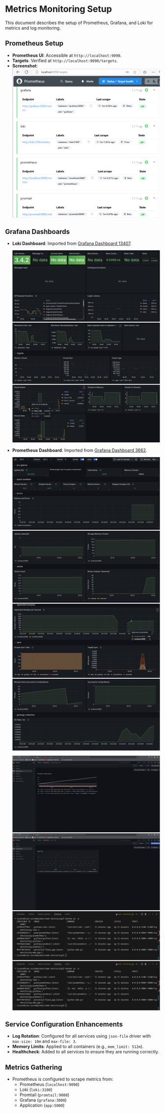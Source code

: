 # Metrics Monitoring Setup

This document describes the setup of Prometheus, Grafana, and Loki for metrics and log monitoring.

## Prometheus Setup

- **Prometheus UI**: Accessible at `http://localhost:9090`.
- **Targets**: Verified at `http://localhost:9090/targets`.
- **Screenshot**:
  ![Prometheus Targets](screenshots/prometheus_targets.png)

## Grafana Dashboards

- **Loki Dashboard**: Imported from [Grafana Dashboard 13407](https://grafana.com/grafana/dashboards/13407).

  ![Loki Dashboard](screenshots/loki_dashboard1.png)
  ![Loki Dashboard](screenshots/loki_dashboard2.png)
  ![Loki Dashboard](screenshots/loki_dashboard3.png)


- **Prometheus Dashboard**: Imported from [Grafana Dashboard 3662](https://grafana.com/grafana/dashboards/3662).

  ![Prometheus Dashboard](screenshots/prometheus_dashboard1.png)
  ![Prometheus Dashboard](screenshots/prometheus_dashboard2.png)
  ![Prometheus Dashboard](screenshots/prometheus_dashboard3.png)
  ![Prometheus Dashboard](screenshots/prometheus_dashboard4.png)

  ![alt text](image-3.png)
  ![alt text](image-4.png)
  ![alt text](image-5.png)
  ![alt text](image-6.png)

## Service Configuration Enhancements

- **Log Rotation**: Configured for all services using `json-file` driver with `max-size: 10m` and `max-file: 3`.
- **Memory Limits**: Applied to all containers (e.g., `mem_limit: 512m`).
- **Healthcheck**: Added to all services to ensure they are running correctly.

## Metrics Gathering

- Prometheus is configured to scrape metrics from:
  - Prometheus (`localhost:9090`)
  - Loki (`loki:3100`)
  - Promtail (`promtail:9080`)
  - Grafana (`grafana:3000`)
  - Application (`app:5000`)
